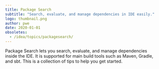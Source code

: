 ```yaml
---
title: Package Search
subtitle: "Search, evaluate, and manage dependencies in IDE easily."
logo: thumbnail.png
author: pwe
date: 2020-01-01
obsoletes:
  - /idea/topics/packagesearch/
---
```


Package Search lets you search, evaluate, and manage dependencies inside the IDE. It is supported for main build tools such as Maven, Gradle, and sbt. This is a collection of tips to help you get started.
